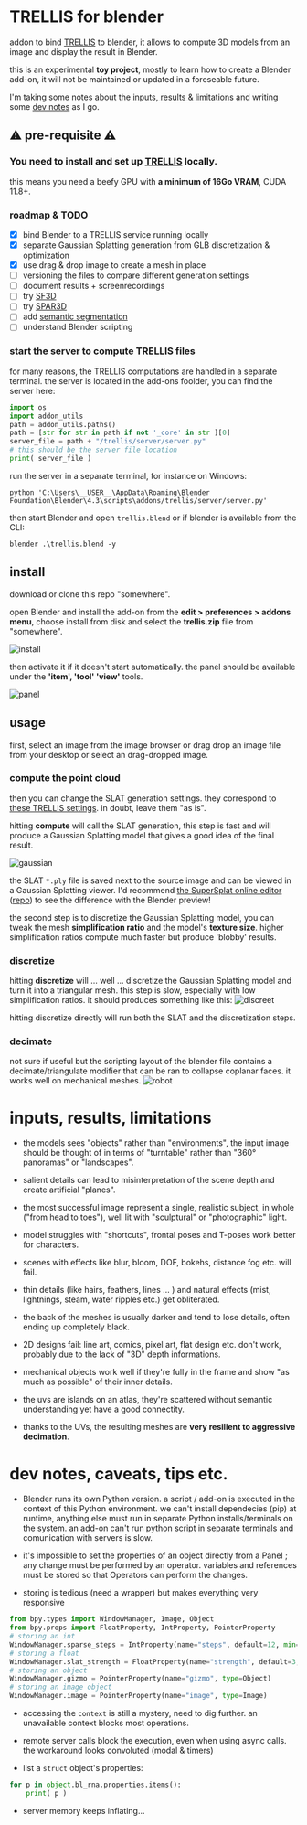# TRELLIS for blender

addon to bind [TRELLIS](https://github.com/Microsoft/TRELLIS) to blender, it allows to compute 3D models from an image and display the result in Blender.

this is an experimental **toy project**, mostly to learn how to create a Blender add-on, it will not be maintained or updated in a foreseable future.

I'm taking some notes about the [inputs, results & limitations](#input_results_limitations) and writing some [dev notes](#notes) as I go.


## ⚠️ pre-requisite ⚠️

### You need to install and set up [TRELLIS](https://github.com/Microsoft/TRELLIS) locally.

this means you need a beefy GPU with **a minimum of 16Go VRAM**, CUDA 11.8+.


### roadmap & TODO
- [x] bind Blender to a TRELLIS service running locally
- [x] separate Gaussian Splatting generation from GLB discretization & optimization
- [x] use drag & drop image to create a mesh in place
- [ ] versioning the files to compare different generation settings
- [ ] document results + screenrecordings
- [ ] try <a href="https://github.com/Stability-AI/stable-fast-3d">SF3D</a>
- [ ] try <a href="https://github.com/Stability-AI/stable-point-aware-3d">SPAR3D</a>
- [ ] add <a href="https://paperswithcode.com/task/3d-semantic-segmentation">semantic segmentation</a>
- [ ] understand Blender scripting

### start the server to compute TRELLIS files
for many reasons, the TRELLIS computations are handled in a separate terminal.
the server is located in the add-ons foolder, you can find the server here:

```python
import os
import addon_utils
path = addon_utils.paths()
path = [str for str in path if not '_core' in str ][0]
server_file = path + "/trellis/server/server.py"
# this should be the server file location
print( server_file )
```

run the server in a separate terminal, for instance on Windows:
```shell
python 'C:\Users\__USER__\AppData\Roaming\Blender Foundation\Blender\4.3\scripts\addons/trellis/server/server.py'
```
then start Blender and open `trellis.blend` or if blender is available from the CLI:
```shell
blender .\trellis.blend -y
```




## install

download or clone this repo "somewhere".

open Blender and install the add-on from the **edit > preferences > addons menu**, choose install from disk and select the **trellis.zip** file from "somewhere". 

![install](doc/install.png)

then activate it if it doesn't start automatically. the panel should be available under the **'item', 'tool' 'view'** tools.

![panel](doc/panel.png)

## usage

first, select an image from the image browser or drag drop an image file from your desktop or select an drag-dropped image. 

### compute the point cloud

then you can change the SLAT generation settings. they correspond to [these TRELLIS settings](https://github.com/microsoft/TRELLIS/blob/main/example.py#L23-L31). in doubt, leave them "as is".

hitting **compute** will call the SLAT generation, this step is fast and will produce a Gaussian Splatting model that gives a good idea of the final result.

![gaussian](doc/gaussian.png)

the SLAT `*.ply` file is saved next to the source image and can be viewed in a Gaussian Splatting viewer. I'd recommend [the SuperSplat online editor ](https://playcanvas.com/supersplat/editor) ([repo](https://github.com/playcanvas/supersplat)) to see the difference with the Blender preview!

the second step is to discretize the Gaussian Splatting model, you can tweak the mesh **simplification ratio** and the model's **texture size**. higher simplification ratios compute much faster but produce 'blobby' results.

### discretize
hitting **discretize** will ... well ... discretize the Gaussian Splatting model and turn it into a triangular mesh. this step is slow, especially with low simplification ratios. it should produces something like this:
![discreet](doc/discreet.png)

hitting discretize directly will run both the SLAT and the discretization steps.

### decimate
not sure if useful but the scripting layout of the blender file contains a decimate/triangulate modifier that can be ran to collapse coplanar faces. it works well on mechanical meshes.
![robot](doc/robot.png)


# <a name="input_results_limitations">inputs, results, limitations</a>
* the models sees "objects" rather than "environments", the input image should be thought of in terms of "turntable" rather than "360° panoramas" or "landscapes".

* salient details can lead to misinterpretation of the scene depth and create artificial "planes".

* the most successful image represent a single, realistic subject, in whole ("from head to toes"), well lit with "sculptural" or "photographic" light. 

* model struggles with "shortcuts", frontal poses and T-poses work better for characters.

* scenes with effects like blur, bloom, DOF, bokehs, distance fog etc. will fail.

* thin details (like hairs, feathers, lines ... ) and natural effects (mist, lightnings, steam, water ripples etc.) get obliterated.

* the back of the meshes is usually darker and tend to lose details, often ending up completely black. 

* 2D designs fail: line art, comics, pixel art, flat design etc. don't work, probably due to the lack of "3D" depth informations.

* mechanical objects work well if they're fully in the frame and show "as much as possible" of their inner details.

* the uvs are islands on an atlas, they're scattered without semantic understanding yet have a good connectity. 

* thanks to the UVs, the resulting meshes are **very resilient to aggressive decimation**.


# <a name="notes">dev notes, caveats, tips etc.</a>

* Blender runs its own Python version. a script / add-on is executed in the context of this Python environment. we can't install dependecies (pip) at runtime, anything else must run in separate Python installs/terminals on the system. an add-on can't run python script in separate terminals and comunication with servers is slow.

* it's impossible to set the properties of an object directly from a Panel ; any change must be performed by an operator. variables and references must be stored so that Operators can perform the changes. 

* storing is tedious (need a wrapper) but makes everything very responsive 
```python
from bpy.types import WindowManager, Image, Object
from bpy.props import FloatProperty, IntProperty, PointerProperty
# storing an int
WindowManager.sparse_steps = IntProperty(name="steps", default=12, min=1, max=100)
# storing a float
WindowManager.slat_strength = FloatProperty(name="strength", default=3, min=0, max=50, step=0.1)
# storing an object
WindowManager.gizmo = PointerProperty(name="gizmo", type=Object)
# storing an image object
WindowManager.image = PointerProperty(name="image", type=Image)
```

* accessing the `context` is still a mystery, need to dig further. an unavailable context blocks most operations.

* remote server calls block the execution, even when using async calls.
the workaround looks convoluted (modal & timers)

* list a `struct` object's properties: 
```python
for p in object.bl_rna.properties.items():
    print( p )
```

* server memory keeps inflating...

